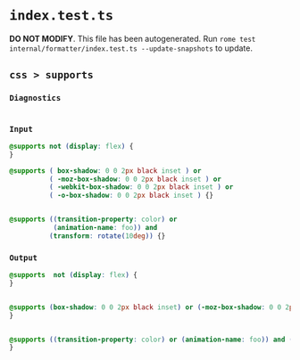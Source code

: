# `index.test.ts`

**DO NOT MODIFY**. This file has been autogenerated. Run `rome test internal/formatter/index.test.ts --update-snapshots` to update.

## `css > supports`

### `Diagnostics`

```

```

### `Input`

```css
@supports not (display: flex) {
}

@supports ( box-shadow: 0 0 2px black inset ) or
          ( -moz-box-shadow: 0 0 2px black inset ) or
          ( -webkit-box-shadow: 0 0 2px black inset ) or
          ( -o-box-shadow: 0 0 2px black inset ) {}


@supports ((transition-property: color) or
           (animation-name: foo)) and
          (transform: rotate(10deg)) {}

```

### `Output`

```css
@supports  not (display: flex) {
}


@supports (box-shadow: 0 0 2px black inset) or (-moz-box-shadow: 0 0 2px black inset) or (-webkit-box-shadow: 0 0 2px black inset) or (-o-box-shadow: 0 0 2px black inset) {
}


@supports ((transition-property: color) or (animation-name: foo)) and (transform: rotate(10deg)) {
}


```
